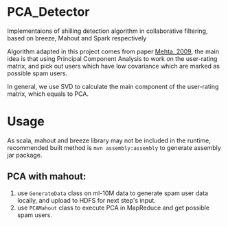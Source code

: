# PCA_Detector
Implementaions of shilling detection algorithm in collaborative filtering, based on breeze, Mahout and Spark respectively

Algorithm adapted in this project comes from paper [Mehta. 2009](http://rd.springer.com/article/10.1007%2Fs11257-008-9050-4), 
the main idea is that using Principal Component Analysis to work on the user-rating matrix, and pick out users which have low 
covariance which are marked as possible spam users.

In general, we use SVD to calculate the main component of the user-rating matrix, which equals to PCA.

# Usage

As scala, mahout and breeze library may not be included in the runtime, recommended built 
method is `mvn assembly:assembly` to generate assembly jar package.

## PCA with mahout:

1.  use `GenerateData` class on ml-10M data to generate spam user data locally, and upload to HDFS for next step's input.
1.  use `PCAMahout` class to execute PCA in MapReduce and get possible spam users. 
